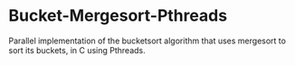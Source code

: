 # Bucket-Mergesort-Pthreads
Parallel implementation of the bucketsort algorithm that uses mergesort to sort its buckets, in C using Pthreads.
